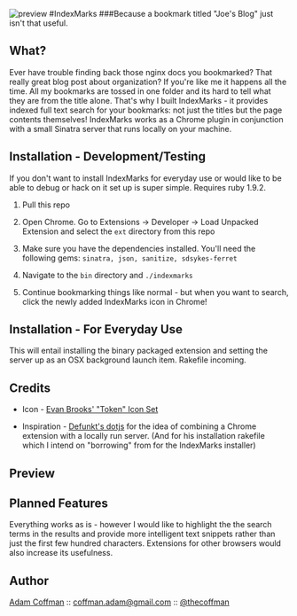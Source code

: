 ![preview](https://github.com/thecoffman/indexmarks/raw/master/ext/icon.png)
#IndexMarks
###Because a bookmark titled "Joe's Blog" just isn't that useful.

What?
---------------

Ever have trouble finding back those nginx docs you bookmarked? That really great blog post about organization? If you're like me it happens all the time. All my bookmarks are tossed in one folder and its hard to tell what they are from the title alone. That's why I built IndexMarks - it provides indexed full text search for your bookmarks: not just the titles but the page contents themselves! IndexMarks works as a Chrome plugin in conjunction with a small Sinatra server that runs locally on your machine.


Installation - Development/Testing
-----

If you don't want to install IndexMarks for everyday use or would like to be able to debug or hack on it set up is super simple. Requires ruby 1.9.2.

1. Pull this repo

2. Open Chrome. Go to Extensions -> Developer -> Load Unpacked Extension and select the `ext` directory from this repo

3. Make sure you have the dependencies installed. You'll need the following gems: `sinatra, json, sanitize, sdsykes-ferret`

4. Navigate to the `bin` directory and `./indexmarks`

5. Continue bookmarking things like normal - but when you want to search, click the newly added IndexMarks icon in Chrome!


Installation - For Everyday Use
-----
This will entail installing the binary packaged extension and setting the server up as an OSX background launch item. Rakefile incoming.

Credits
--------

- Icon - [Evan Brooks' "Token" Icon Set](http://brsev.com)

- Inspiration - [Defunkt's dotjs](http://defunkt.io/dotjs/) for the idea of combining a Chrome extension with a locally run server. (And for his installation rakefile which I intend on "borrowing" from for the IndexMarks installer)


Preview
------------

Planned Features
------------
Everything works as is - however I would like to highlight the the search terms in the results and provide more intelligent text snippets rather than just the first few hundred characters. Extensions for other browsers would also increase its usefulness.

Author
-------

[Adam Coffman](http://thecoffman.com) :: [coffman.adam@gmail.com](mailto:coffman.adam@gmail.com) :: [@thecoffman](http://twitter.com/thecoffman)
